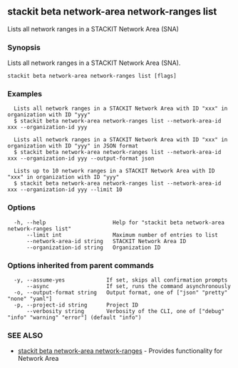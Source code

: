 ## stackit beta network-area network-ranges list

Lists all network ranges in a STACKIT Network Area (SNA)

### Synopsis

Lists all network ranges in a STACKIT Network Area (SNA).

```
stackit beta network-area network-ranges list [flags]
```

### Examples

```
  Lists all network ranges in a STACKIT Network Area with ID "xxx" in organization with ID "yyy"
  $ stackit beta network-area network-ranges list --network-area-id xxx --organization-id yyy

  Lists all network ranges in a STACKIT Network Area with ID "xxx" in organization with ID "yyy" in JSON format
  $ stackit beta network-area network-ranges list --network-area-id xxx --organization-id yyy --output-format json

  Lists up to 10 network ranges in a STACKIT Network Area with ID "xxx" in organization with ID "yyy"
  $ stackit beta network-area network-ranges list --network-area-id xxx --organization-id yyy --limit 10
```

### Options

```
  -h, --help                     Help for "stackit beta network-area network-ranges list"
      --limit int                Maximum number of entries to list
      --network-area-id string   STACKIT Network Area ID
      --organization-id string   Organization ID
```

### Options inherited from parent commands

```
  -y, --assume-yes             If set, skips all confirmation prompts
      --async                  If set, runs the command asynchronously
  -o, --output-format string   Output format, one of ["json" "pretty" "none" "yaml"]
  -p, --project-id string      Project ID
      --verbosity string       Verbosity of the CLI, one of ["debug" "info" "warning" "error"] (default "info")
```

### SEE ALSO

* [stackit beta network-area network-ranges](./stackit_beta_network-area_network-ranges.md)	 - Provides functionality for Network Area

